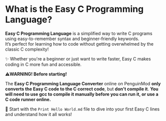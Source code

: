 # What is the Easy C Programming Language?

**Easy C Programming Language** is a simplified way to write C programs using easy-to-remember syntax and beginner-friendly keywords.  
It’s perfect for learning how to code without getting overwhelmed by the classic C complexity!

✨ Whether you're a beginner or just want to write faster, Easy C makes coding in C more fun and accessible.

⚠️**WARNING! Before starting!**

The **Easy C Programming Language Converter** online on PenguinMod **only converts the Easy C code to the C correct code**, but **don't compile it**. **You will need to use gcc to compile it manually before you can run it, or use a C code runner online.**


📘 Start with the `Print Hello World.md` file to dive into your first Easy C lines and understand how it all works!
